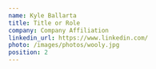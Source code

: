 ```yaml
---
name: Kyle Ballarta
title: Title or Role
company: Company Affiliation
linkedin_url: https://www.linkedin.com/
photo: /images/photos/wooly.jpg
position: 2
---
```

